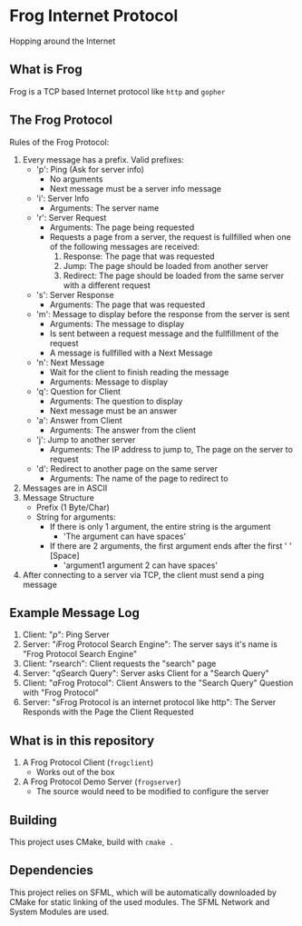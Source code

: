 # Frog Internet Protocol
Hopping around the Internet
## What is Frog
Frog is a TCP based Internet protocol like `http` and `gopher`
## The Frog Protocol
Rules of the Frog Protocol:
1. Every message has a prefix. Valid prefixes:
    - 'p': Ping (Ask for server info)
        - No arguments
        - Next message must be a server info message
    - 'i': Server Info
        - Arguments: The server name
    - 'r': Server Request
        - Arguments: The page being requested
        - Requests a page from a server, the request is fullfilled when one of the following messages are received:
            1. Response: The page that was requested
            2. Jump: The page should be loaded from another server
            3. Redirect: The page should be loaded from the same server with a different request
    - 's': Server Response
        - Arguments: The page that was requested
    - 'm': Message to display before the response from the server is sent
        - Arguments: The message to display
        - Is sent between a request message and the fullfillment of the request
        - A message is fullfilled with a Next Message
    - 'n': Next Message
        - Wait for the client to finish reading the message
        - Arguments: Message to display
    - 'q': Question for Client
        - Arguments: The question to display
        - Next message must be an answer
    - 'a': Answer from Client
        - Arguments: The answer from the client
    - 'j': Jump to another server
        - Arguments: The IP address to jump to, The page on the server to request
    - 'd': Redirect to another page on the same server
        - Arguments: The name of the page to redirect to
2. Messages are in ASCII
3. Message Structure
    - Prefix (1 Byte/Char)
    - String for arguments:
        - If there is only 1 argument, the entire string is the argument
            - 'The argument can have spaces'
        - If there are 2 arguments, the first argument ends after the first ' ' [Space]
            - 'argument1 argument 2 can have spaces'
4. After connecting to a server via TCP, the client must send a ping message
## Example Message Log
1. Client: "*p*": Ping Server
2. Server: "*i*Frog Protocol Search Engine": The server says it's name is "Frog Protocol Search Engine"
3. Client: "*r*search": Client requests the "search" page
4. Server: "*q*Search Query": Server asks Client for a "Search Query"
5. Client: "*a*Frog Protocol": Client Answers to the "Search Query" Question with "Frog Protocol"
6. Server: "*s*Frog Protocol is an internet protocol like http": The Server Responds with the Page the Client Requested
## What is in this repository
1. A Frog Protocol Client (`frogclient`)
    - Works out of the box
2. A Frog Protocol Demo Server (`frogserver`)
    - The source would need to be modified to configure the server
## Building
This project uses CMake, build with `cmake .`
## Dependencies
This project relies on SFML, which will be automatically downloaded by CMake for static linking of the used modules. The SFML Network and System Modules are used.
